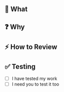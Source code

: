 <!-- PR Guidelines - Inspired by https://jesseduffield.com/Submitting-PRs/

* Read your PR thoroughly as if you were the reviewer.
* Add reviewers ONLY WHEN the PR is ready for general review (i.e. not a Draft)
* If you seek feedback before general review, start a Draft PR and add specific
  reviewers. Note: CODEOWNERS are automatically assigned, cannot be removed and
  are instructed to disregard Draft PRs.
* Squash commits before review. Combine your changes into a clear and concise
  set of commits.
* Avoid force pushing new commits once reviewers are assigned as this makes
  tracking changes difficult. If required, the change can be squashed again
  after approval.
-->

## 📑 What

<!-- Add a brief description about this PR -->
<!-- If this pull request closes an issue, please mention the issue below -->

## ❓ Why

<!-- Explain why you are making this change. Reference an issue -->

## ⚡ How to Review

<!-- Describe how you would like this PR to be reviewed -->

## ✅ Testing

<!-- Make sure you have tested and how someone else would test if required -->

- [ ] I have tested my work
- [ ] I need you to test it too
